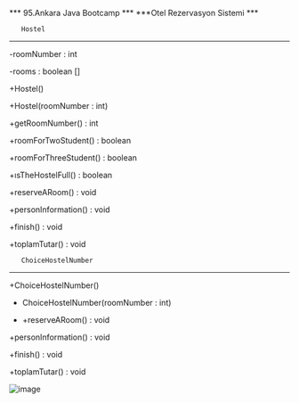 *** 95.Ankara Java  Bootcamp ***
***Otel Rezervasyon Sistemi ***
   
       Hostel 
   ---------------
       
-roomNumber : int 

-rooms : boolean [] 

+Hostel() 

+Hostel(roomNumber : int) 

+getRoomNumber() : int  

+roomForTwoStudent() : boolean   

+roomForThreeStudent() : boolean 

+ısTheHostelFull() : boolean 

+reserveARoom() : void 

+personInformation() : void 

+finish() : void 

+toplamTutar() : void 


       ChoiceHostelNumber  
   --------------------------- 

+ChoiceHostelNumber() 

+ ChoiceHostelNumber(roomNumber : int) 

+ +reserveARoom() : void 

+personInformation() : void 

+finish() : void 

+toplamTutar() : void 

![image](https://user-images.githubusercontent.com/36736169/130075862-ea0baf2e-4619-43ed-b91d-30f153c5cab8.png)

 



 



